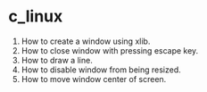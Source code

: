 c_linux
=======

1. How to create a window using xlib.
2. How to close window with pressing escape key.
3. How to draw a line.
4. How to disable window from being resized.
5. How to move window center of screen.
